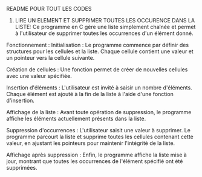 README POUR TOUT LES CODES

 1. LIRE UN ELEMENT ET SUPPRIMER TOUTES LES OCCURENCE DANS LA LISTE:
    Ce programme en C gère une liste simplement chaînée et permet à l'utilisateur de supprimer toutes les occurrences d'un élément donné.

Fonctionnement :
Initialisation : Le programme commence par définir des structures pour les cellules et la liste. Chaque cellule contient une valeur et un pointeur vers la cellule suivante.

Création de cellules : Une fonction permet de créer de nouvelles cellules avec une valeur spécifiée.

Insertion d'éléments : L'utilisateur est invité à saisir un nombre d'éléments. Chaque élément est ajouté à la fin de la liste à l'aide d'une fonction d'insertion.

Affichage de la liste : Avant toute opération de suppression, le programme affiche les éléments actuellement présents dans la liste.

Suppression d'occurrences : L'utilisateur saisit une valeur à supprimer. Le programme parcourt la liste et supprime toutes les cellules contenant cette valeur, en ajustant les pointeurs pour maintenir l'intégrité de la liste.

Affichage après suppression : Enfin, le programme affiche la liste mise à jour, montrant que toutes les occurrences de l'élément spécifié ont été supprimées.
